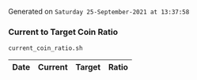 Generated on `Saturday 25-September-2021 at 13:37:58`

### Current to Target Coin Ratio
`current_coin_ratio.sh`

Date|Current|Target|Ratio
---|---|---|---
